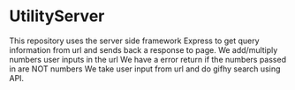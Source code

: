 # UtilityServer

This repository uses the server side framework Express to get query information from url and sends back a response to page.
We add/multiply numbers user inputs in the url
We have a error return if the numbers passed in are NOT numbers
We take user input from url and do gifhy search using API.
